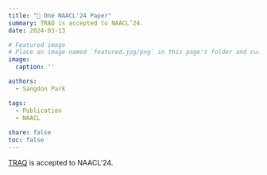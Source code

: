 ```yaml
---
title: "🎉 One NAACL'24 Paper"
summary: TRAQ is accepted to NAACL’24.
date: 2024-03-13

# Featured image
# Place an image named `featured.jpg/png` in this page's folder and customize its options here.
image:
  caption: ''

authors:
  - Sangdon Park

tags:
  - Publication
  - NAACL
  
share: false
toc: false
---
```


[TRAQ](https://arxiv.org/abs/2307.04642) is accepted to NAACL’24.
